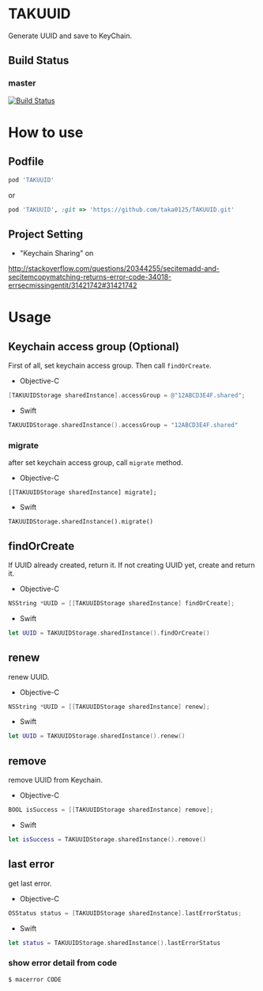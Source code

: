 # TAKUUID

Generate UUID and save to KeyChain.

## Build Status

### master
[![Build Status](https://travis-ci.org/taka0125/TAKUUID.svg?branch=master)](https://travis-ci.org/taka0125/TAKUUID)

# How to use

## Podfile

```ruby
pod 'TAKUUID'
```

or

```ruby
pod 'TAKUUID', :git => 'https://github.com/taka0125/TAKUUID.git'
```

## Project Setting

- "Keychain Sharing" on

http://stackoverflow.com/questions/20344255/secitemadd-and-secitemcopymatching-returns-error-code-34018-errsecmissingentit/31421742#31421742

# Usage

## Keychain access group (Optional)

First of all, set keychain access group.
Then call `findOrCreate`.

- Objective-C

```objectivec
[TAKUUIDStorage sharedInstance].accessGroup = @"12ABCD3E4F.shared";
```

- Swift

```swift
TAKUUIDStorage.sharedInstance().accessGroup = "12ABCD3E4F.shared"
```

### migrate

after set keychain access group, call `migrate` method.

- Objective-C

```
[[TAKUUIDStorage sharedInstance] migrate];
```

- Swift

```
TAKUUIDStorage.sharedInstance().migrate()
```

## findOrCreate

If UUID already created, return it.
If not creating UUID yet, create and return it.

- Objective-C

```objectivec
NSString *UUID = [[TAKUUIDStorage sharedInstance] findOrCreate];
```

- Swift

```swift
let UUID = TAKUUIDStorage.sharedInstance().findOrCreate()
```

## renew

renew UUID.

- Objective-C

```objectivec
NSString *UUID = [[TAKUUIDStorage sharedInstance] renew];
```

- Swift

```swift
let UUID = TAKUUIDStorage.sharedInstance().renew()
```

## remove

remove UUID from Keychain.

- Objective-C

```objectivec
BOOL isSuccess = [[TAKUUIDStorage sharedInstance] remove];
```

- Swift

```swift
let isSuccess = TAKUUIDStorage.sharedInstance().remove()
```

## last error

get last error.

- Objective-C

```objectivec
OSStatus status = [TAKUUIDStorage sharedInstance].lastErrorStatus;
```

- Swift

```swift
let status = TAKUUIDStorage.sharedInstance().lastErrorStatus
```

### show error detail from code

```console
$ macerror CODE
```
